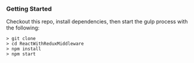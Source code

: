 ### Getting Started

Checkout this repo, install dependencies, then start the gulp process with the following:

```
> git clone
> cd ReactWithReduxMiddleware
> npm install
> npm start
```